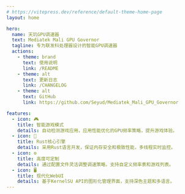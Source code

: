 ```yaml
---
# https://vitepress.dev/reference/default-theme-home-page
layout: home

hero:
  name: 天玑GPU调速器
  text: Mediatek Mali GPU Governor
  tagline: 专为联发科处理器设计的智能GPU调速器
  actions:
    - theme: brand
      text: 使用说明
      link: /README
    - theme: alt
      text: 更新日志
      link: /CHANGELOG
    - theme: alt
      text: GitHub
      link: https://github.com/Seyud/Mediatek_Mali_GPU_Governor

features:
  - icon: 🎮
    title: 智能游戏模式
    details: 自动检测游戏应用，应用性能优化的GPU频率策略，提升游戏体验。
  - icon: 🦀
    title: Rust核心引擎
    details: 采用Rust语言开发，保证内存安全和极致性能，多线程实时监控。
  - icon: ⚙️
    title: 高度可定制
    details: 通过配置文件灵活调整调速策略，支持自定义频率表和游戏列表。
  - icon: 🖥️
    title: 现代化WebUI
    details: 基于KernelSU API的图形化管理界面，支持深色主题和多语言。
---
```


